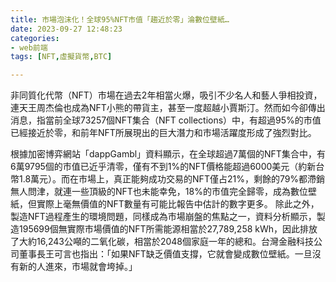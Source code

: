 ```yaml
---
title: 市場泡沫化！全球95%NFT市值「趨近於零」淪數位壁紙…
date: 2023-09-27 12:48:23
categories:
- web前端
tags: [NFT,虛擬貨幣,BTC]

---
```

<meta></meta>
非同質化代幣（NFT）市場在過去2年相當火爆，吸引不少名人和藝人爭相投資，連天王周杰倫也成為NFT小熊的帶貨主，甚至一度超越小賈斯汀。然而如今卻傳出消息，指當前全球73257個NFT集合（NFT collections）中，有超過95%的市值已經接近於零，和前年NFT所展現出的巨大潛力和市場活躍度形成了強烈對比。
<!--more-->
根據加密博弈網站「dappGambl」資料顯示，在全球超過7萬個的NFT集合中，有6萬9795個的市值已近乎清零，僅有不到1%的NFT價格能超過6000美元（約新台幣1.8萬元）。而在市場上，真正能夠成功交易的NFT僅占21%，剩餘的79%都滯銷無人問津，就連一些頂級的NFT也未能幸免，18%的市值完全歸零，成為數位壁紙，但實際上毫無價值的NFT數量有可能比報告中估計的數字更多。
除此之外，製造NFT過程產生的環境問題，同樣成為市場崩盤的焦點之一，資料分析顯示，製造195699個無實際市場價值的NFT所需能源相當於27,789,258 kWh，因此排放了大約16,243公噸的二氧化碳，相當於2048個家庭一年的總和。台灣金融科技公司董事長王可言也指出：「如果NFT缺乏價值支撐，它就會變成數位壁紙。一旦沒有新的人進來，市場就會垮掉。」